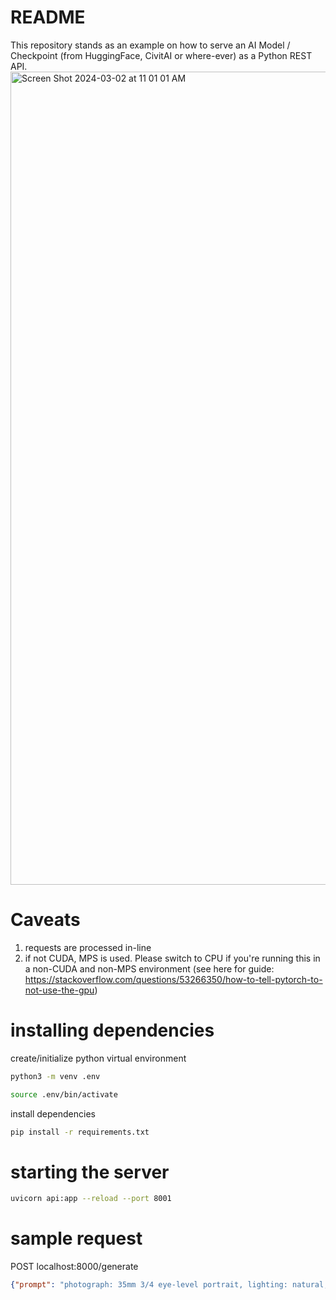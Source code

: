 # README
This repository stands as an example on how to serve an AI Model / Checkpoint (from HuggingFace, CivitAI or where-ever) as a Python REST API.
<img width="1301" alt="Screen Shot 2024-03-02 at 11 01 01 AM" src="https://github.com/donrestarone/serve_ai_model_as_rest_api_example/assets/35935196/59adad7d-1d03-454f-9f69-825073ecb97c">

# Caveats 

1. requests are processed in-line
2. if not CUDA, MPS is used. Please switch to CPU if you're running this in a non-CUDA and non-MPS environment (see here for guide: https://stackoverflow.com/questions/53266350/how-to-tell-pytorch-to-not-use-the-gpu)

# installing dependencies 
create/initialize python virtual environment

``` bash
python3 -m venv .env

source .env/bin/activate
```

install dependencies 

``` bash
pip install -r requirements.txt
```

# starting the server

``` bash
uvicorn api:app --reload --port 8001
```

# sample request
POST localhost:8000/generate
```json
{"prompt": "photograph: 35mm 3/4 eye-level portrait, lighting: natural, subject: actress pin-up style, expression: amused, pose: cowboy-shot, background: industrial", "negative_prompt": "blurry, dark photo, blue, deformed body features, mutated body parts, disfigured"}
```

